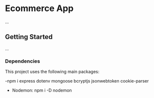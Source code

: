# Ecommerce App

...

## Getting Started

...

### Dependencies

This project uses the following main packages:

-npm i express dotenv mongoose bcryptjs jsonwebtoken cookie-parser
- Nodemon: npm i -D nodemon
